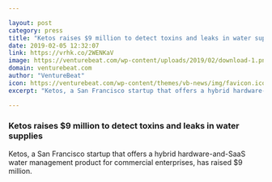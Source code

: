 ```yaml
---

layout: post
category: press
title: "Ketos raises $9 million to detect toxins and leaks in water supplies"
date: 2019-02-05 12:32:07
link: https://vrhk.co/2WENKaV
image: https://venturebeat.com/wp-content/uploads/2019/02/download-1.png?w=1200&strip=all
domain: venturebeat.com
author: "VentureBeat"
icon: https://venturebeat.com/wp-content/themes/vb-news/img/favicon.ico
excerpt: "Ketos, a San Francisco startup that offers a hybrid hardware-and-SaaS water management product for commercial enterprises, has raised $9 million."

---
```


### Ketos raises $9 million to detect toxins and leaks in water supplies

Ketos, a San Francisco startup that offers a hybrid hardware-and-SaaS water management product for commercial enterprises, has raised $9 million.